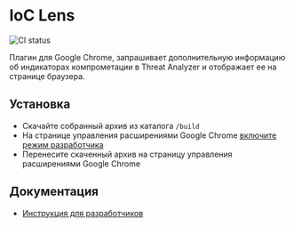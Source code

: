 # IoC Lens

![CI status](https://github.com/kuflash/ioc-lens/actions/workflows/ci.yml/badge.svg)

Плагин для Google Chrome, запрашивает дополнительную информацию об индикаторах компрометации в Threat Analyzer и отображает ее на странице браузера.

## Установка

-   Скачайте собранный архив из каталога `/build`
-   На странице управления расширениями Google Chrome [включите режим разработчика](https://support.google.com/chrome/a/answer/2714278?hl=en#:~:text=Go%20to%20chrome%3A%2F%2Fextensions,the%20app%20or%20extension%20folder.)
-   Перенесите скаченный архив на страницу управления расширениями Google Chrome

## Документация

-   [Инструкция для разработчиков](docs/development.md)
